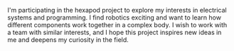 I'm participating in the hexapod project to explore my interests in electrical systems and programming. I find robotics exciting and want to learn how different components work together in a complex body. I wish to work with a team with similar interests, and I hope this project inspires new ideas in me and deepens my curiosity in the field.
